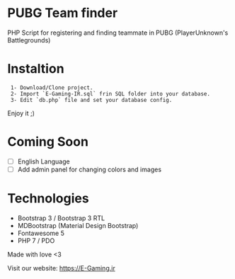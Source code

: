 # PUBG Team finder
PHP Script for registering and finding teammate in PUBG (PlayerUnknown's Battlegrounds)

# Instaltion
```
 1- Download/Clone project.
 2- Import `E-Gaming-IR.sql` frin SQL folder into your database.
 3- Edit `db.php` file and set your database config.
```
Enjoy it ;)

# Coming Soon
- [ ] English Language
- [ ] Add admin panel for changing colors and images

# Technologies
- Bootstrap 3 / Bootstrap 3 RTL
- MDBootstrap (Material Design Bootstrap)
- Fontawesome 5
- PHP 7 / PDO

Made with love <3

Visit our website: https://E-Gaming.ir
